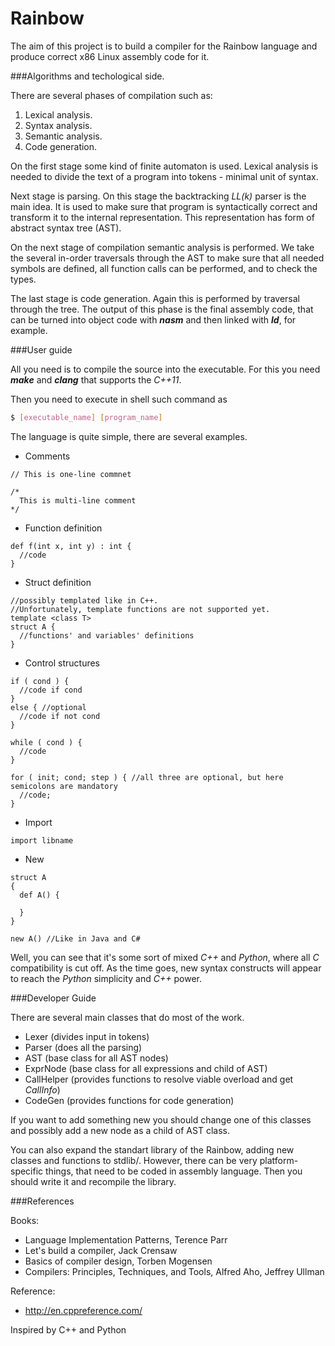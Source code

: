 Rainbow 
========

The aim of this project is to build a compiler for the Rainbow language and produce correct x86 Linux assembly code for it.

###Algorithms and techological side.

There are several phases of compilation such as:

1. Lexical analysis.
2. Syntax analysis.
3. Semantic analysis.
4. Code generation.

On the first stage some kind of finite automaton is used. Lexical analysis is needed to divide the text of a program into tokens - minimal unit of syntax.

Next stage is parsing. On this stage the backtracking *LL(k)* parser is the main idea.
It is used to make sure that program is syntactically correct and transform it to the internal representation.
This representation has form of abstract syntax tree (AST). 

On the next stage of compilation semantic analysis is performed. We take the several in-order traversals through the AST to make sure that all needed symbols are defined, all function calls can be performed, and to check the types.

The last stage is code generation. Again this is performed by traversal through the tree. The output of this phase is the final assembly code, that can be turned into object code with **_nasm_** and then linked with **_ld_**, for example.

###User guide

All you need is to compile the source into the executable. For this you need **_make_** and **_clang_** that supports the _C++11_.

Then you need to execute in shell such command as
```bash
$ [executable_name] [program_name]
```

The language is quite simple, there are several examples.

* Comments

```
// This is one-line commnet

/*
  This is multi-line comment
*/
```

* Function definition

```
def f(int x, int y) : int {
  //code
}
```

* Struct definition

```
//possibly templated like in C++. 
//Unfortunately, template functions are not supported yet.
template <class T>
struct A {
  //functions' and variables' definitions
}
```

* Control structures

```
if ( cond ) {
  //code if cond
}
else { //optional
  //code if not cond
}

while ( cond ) { 
  //code
}

for ( init; cond; step ) { //all three are optional, but here semicolons are mandatory
  //code;
}
```

* Import

```
import libname
```

* New

```
struct A 
{
  def A() {
  
  }
}

new A() //Like in Java and C#

```

Well, you can see that it's some sort of mixed _C++_ and _Python_, where all _C_ compatibility is cut off. As the time goes, new syntax constructs will appear to reach the _Python_ simplicity and _C++_ power.


###Developer Guide
  
There are several main classes that do most of the work.
* Lexer (divides input in tokens)
* Parser (does all the parsing)
* AST (base class for all AST nodes)
* ExprNode (base class for all expressions and child of AST)
* CallHelper (provides functions to resolve viable overload and get _CallInfo_)
* CodeGen (provides functions for code generation)

If you want to add something new you should change one of this classes and possibly add a new node as a child of AST class.

You can also expand the standart library of the Rainbow, adding new classes and functions to stdlib/. 
However, there can be very platform-specific things, that need to be coded in assembly language. Then you should write it and recompile the library.


###References

Books:

* Language Implementation Patterns, Terence Parr
* Let's build a compiler, Jack Crensaw
* Basics of compiler design, Torben Mogensen
* Compilers: Principles, Techniques, and Tools, Alfred Aho, Jeffrey Ullman 

Reference:

* http://en.cppreference.com/

Inspired by C++ and Python
